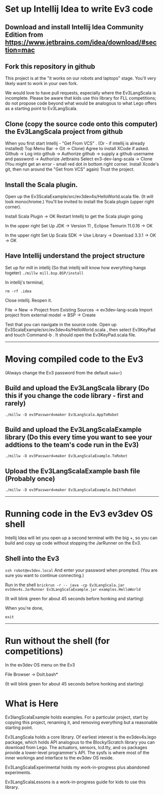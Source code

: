 # Set up Intellij Idea to write Ev3 code

## Download and install Intellij Idea Community Edition from https://www.jetbrains.com/idea/download/#section=mac 

## Fork this repository in github

This project is at the "it works on our robots and laptops" stage. You'll very likely want to work in your own fork.

We would love to have pull requests, especially where the Ev3LangScala is incomplete. Please be aware that kids use this library for FLL competitions; do not propose code beyond what would be analogous to what Lego offers as a starting point to Ev3LangScala.

## Clone (copy the source code onto this computer) the Ev3LangScala project from github

When you first start Intellij - "Get From VCS" . (Or - if intellij is already installed) Top Menu Bar -> Git -> Clone)
Agree to install XCode if asked. 
Github -> Log into github -> Authorize github -> supply a github username and password -> Authorize Jetbrains
Select ev3-dev-lang-scala -> Clone
(You might get an error - small red dot in bottom right corner. Install Xcode's git, then run around the "Get from VCS" again)
Trust the project.

## Install the Scala plugin. 

Open up the Ev3ScalaExample/src/ev3dev4s/HelloWorld.scala file. (It will look monochrome.)
You'll be invited to install the Scala plugin (upper right corner). 

Install Scala Plugin -> OK
Restart Intellij to get the Scala plugin going

In the upper right Set Up JDK -> Version 11 , Eclipse Temurin 11.0.16 -> OK

In the upper right Set Up Scala SDK -> Use Library -> Download 3.3.1 -> OK -> OK
       
## Have Intellij understand the project structure

Set up for mill in intellij (So that intellij will know how everything hangs togeter)
```./millw mill.bsp.BSP/install```

In intellij's terminal, 

```rm -rf .idea```

Close intellij. Reopen it. 

File -> New -> Project from Existing Sources -> ev3dev-lang-scala
Import project from external model -> BSP -> Create

Test that you can navigate in the source code. Open up Ev3ScalaExample/src/ev3dev4s/HelloWorld.scala , then select Ev3KeyPad and touch Command-b . It should open the Ev3KeyPad.scala file.

---

# Moving compiled code to the Ev3

(Always change the Ev3 password from the default `maker`)

## Build and upload the Ev3LangScala library (Do this if you change the code library - first and rarely)

```./millw -D ev3Password=maker Ev3LangScala.AppToRobot```

## Build and upload the Ev3LangScalaExample library (Do this every time you want to see your addtions to the team's code run in the Ev3)

```./millw -D ev3Password=maker Ev3LangScalaExample.ToRobot```

## Upload the Ev3LangScalaExample bash file (Probably once)

```./millw -D ev3Password=maker Ev3LangScalaExample.DoItToRobot```

---

# Running code in the Ev3 ev3dev OS shell

Intellij Idea will let you open up a second terminal with the big +, so you can build and copy up code without stopping the JarRunner on the Ev3.

## Shell into the Ev3

```ssh robot@ev3dev.local```
And enter your password when prompted. (You are sure you want to continue connecting.)

Run in the shell
```brickrun -r -- java -cp Ev3LangScala.jar ev3dev4s.JarRunner Ev3LangScalaExample.jar examples.HelloWorld```

(It will blink green for about 45 seconds before honking and starting)

When you're done, 

```exit```

---
# Run without the shell (for competitions)

In the ev3dev OS menu on the Ev3

File Browser -> DoIt.bash*

(It will blink green for about 45 seconds before honking and starting)

# What is Here

Ev3langScalaExample holds examples. For a particular project, start by copying this project, renaming it, and removing everything but a reasonable starting point.

Ev3LangScala holds a core library. Of earliest interest is the ev3dev4s.lego package, which holds API analogous to the Blocky/Scratch library you can download from Lego. The actuators, sensors, lcd.tty, and os packages provide a lower-level programmer's API. The sysfs is where most of the inner workings and interface to the ev3dev OS reside.

Ev3LangScalaExperimental holds my work-in-progress plus abandoned experiments.

Ev3LangScalaLessons is a work-in-progress guide for kids to use this library.

